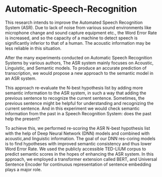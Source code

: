 # Automatic-Speech-Recognition

This research intends to improve the Automated Speech Recognition System (ASR). Due to lack of noise from various sound environments like microphone change and sound capture equipment etc., the Word Error Rate is increased, and so the capacity of a machine to detect speech is significantly inferior to that of a
human. The acoustic information may be less reliable in this situation.

After the many experiments conducted on Automatic Speech Recognition Systems by various authors, The ASR system mainly focuses on Acoustic, Linguistic, and Semantic models. To produce an accurate prediction of transcription,
we would propose a new approach to the semantic model in an ASR system.

This approach re-evaluate the N-best hypothesis list by adding more semantic information to the ASR system, in such a way that adding the previous sentence to recognize the current sentence. Sometimes, the previous sentence might be helpful
for understanding and recognizing the current sentence. And in this experiment we would check semantic information from the past in a Speech Recognition System: does the past help the present?

To achieve this, we performed re-scoring the ASR N-best hypothesis list with the help of Deep Neural Network (DNN) models and combined with acoustic,and linguistic information. The goal of our DNN res-coring models is to find
hypotheses with improved semantic consistency and thus lower Word Error Rate. We used the publicly accessible TED-LIUM corpus to predict semantic scores in the hopes of enhancing the ASR system. In this approach, we employed a transformer extension called BERT, and Universal Sentence Encoder for continuous
representation of sentence embedding plays a major role.

